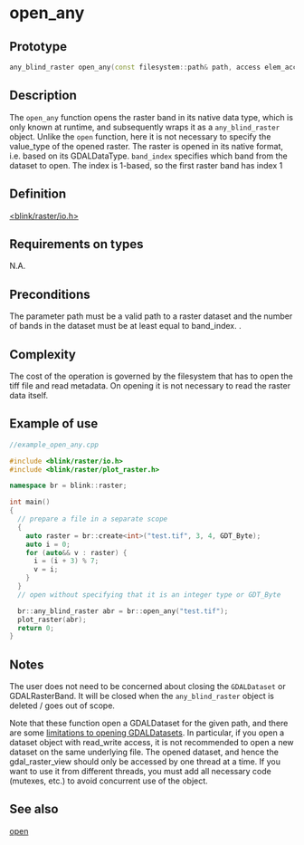 # open_any
## Prototype
```cpp
any_blind_raster open_any(const filesystem::path& path, access elem_access = read_write, int band_index = 1);
```
## Description
The `open_any` function opens the raster band in its native data type, which is only known at runtime, and subsequently wraps it as a `any_blind_raster` object.  Unlike the `open` function, here it is not necessary to specify the value_type of the opened raster. The raster is opened in its native format, i.e. based on its GDALDataType. `band_index` specifies which band from the dataset to open. The index is 1-based, so the first raster band has index 1
 
## Definition
[<blink/raster/io.h>](./../../include/blink/raster/io.h)

## Requirements on types
N.A.

## Preconditions
The parameter path must be a valid path to a raster dataset and the number of bands in the dataset must be at least equal to band_index. .

## Complexity
The cost of the operation is governed by the filesystem that has to open the tiff file and read metadata. On opening it is not necessary to read the raster data itself.

## Example of use
```cpp
//example_open_any.cpp

#include <blink/raster/io.h>
#include <blink/raster/plot_raster.h>

namespace br = blink::raster;

int main()
{
  // prepare a file in a separate scope 
  {
    auto raster = br::create<int>("test.tif", 3, 4, GDT_Byte);
    auto i = 0;
    for (auto&& v : raster) {
      i = (i + 3) % 7;
      v = i;
    }
  }
  // open without specifying that it is an integer type or GDT_Byte 

  br::any_blind_raster abr = br::open_any("test.tif");
  plot_raster(abr);
  return 0;
}
```
## Notes
The user does not need to be concerned about closing the `GDALDataset` or GDALRasterBand. It will be closed when the `any_blind_raster` object is deleted / goes out of scope.
 
Note that these function open a GDALDataset for the given path, and there are some [limitations to opening GDALDatasets](http://www.gdal.org/gdal_8h.html#a6836f0f810396c5e45622c8ef94624d4). In particular, if you open a dataset object with read_write access, it is not recommended to open a new dataset on the same underlying file. The opened dataset, and hence the gdal_raster_view should only be accessed by one thread at a time. If you want to use it from different threads, you must add all necessary code (mutexes, etc.) to avoid concurrent use of the object.

## See also
[open](./open.md)